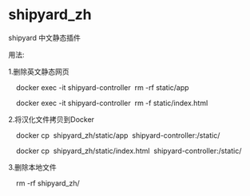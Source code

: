 # shipyard_zh
shipyard 中文静态插件
    
用法:

1.删除英文静态网页

        docker exec -it shipyard-controller  rm -rf static/app
    
        docker exec -it shipyard-controller  rm -f static/index.html

2.将汉化文件拷贝到Docker 

        docker cp  shipyard_zh/static/app  shipyard-controller:/static/
    
        docker cp  shipyard_zh/static/index.html  shipyard-controller:/static/
    
3.删除本地文件

        rm -rf shipyard_zh/
